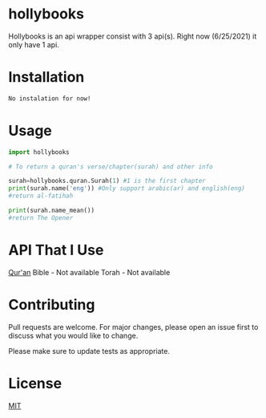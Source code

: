 # hollybooks
Hollybooks is an api wrapper consist with 3 api(s). Right now (6/25/2021) it only have 1 api. 
 
# Installation 
```bash
No instalation for now!
```

# Usage

```python
import hollybooks

# To return a quran's verse/chapter(surah) and other info

surah=hollybooks.quran.Surah(1) #1 is the first chapter
print(surah.name('eng')) #Only support arabic(ar) and english(eng)
#return al-fatihah

print(surah.name_mean())
#return The Opener
```

# API That I Use
[Qur'an](https://alquran.cloud/api)
Bible - Not available
Torah - Not available

# Contributing
Pull requests are welcome. For major changes, please open an issue first to discuss what you would like to change.

Please make sure to update tests as appropriate.

# License
[MIT](https://choosealicense.com/licenses/mit/)
